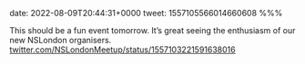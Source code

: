 date: 2022-08-09T20:44:31+0000
tweet: 1557105566014660608
%%%

This should be a fun event tomorrow. It’s great seeing the enthusiasm of our new NSLondon organisers. [twitter.com/NSLondonMeetup/status/1557103221591638016](https://twitter.com/NSLondonMeetup/status/1557103221591638016)
